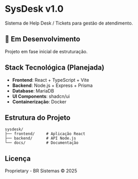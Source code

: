 # SysDesk v1.0

Sistema de Help Desk / Tickets para gestão de atendimento.

## 🚧 Em Desenvolvimento

Projeto em fase inicial de estruturação.

## Stack Tecnológica (Planejada)

- **Frontend**: React + TypeScript + Vite
- **Backend**: Node.js + Express + Prisma
- **Database**: MariaDB
- **UI Components**: shadcn/ui
- **Containerização**: Docker

## Estrutura do Projeto

```
sysdesk/
├── frontend/     # Aplicação React
├── backend/      # API Node.js
└── docs/         # Documentação
```

## Licença

Proprietary - BR Sistemas © 2025
